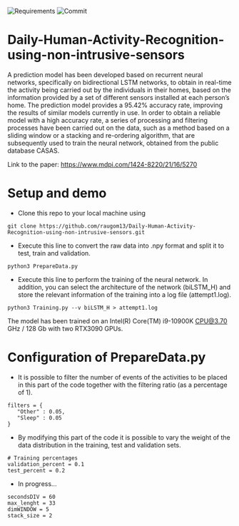 ![Requirements](https://img.shields.io/badge/Python-3.8.5-lightgrey)
![Commit](https://img.shields.io/github/last-commit/raugom13/Daily-Human-Activity-Recognition-using-non-intrusive-sensors) 

# Daily-Human-Activity-Recognition-using-non-intrusive-sensors

A prediction model has been developed based on recurrent neural networks, specifically on bidirectional LSTM networks, to obtain in real-time the activity being carried out by the individuals in their homes, based on the information provided by a set of different sensors installed at each person’s home. The prediction model provides a 95.42% accuracy rate, improving the results of similar models currently in use. In order to obtain a reliable model with a high accuracy rate, a series of processing and filtering processes have been carried out on the data, such as a method based on a sliding window or a stacking and re-ordering algorithm, that are subsequently used to train the neural network, obtained from the public database CASAS.

Link to the paper: https://www.mdpi.com/1424-8220/21/16/5270

# Setup and demo

- Clone this repo to your local machine using 
 ```
 git clone https://github.com/raugom13/Daily-Human-Activity-Recognition-using-non-intrusive-sensors.git
  ```
  
- Execute this line to convert the raw data into .npy format and split it to test, train and validation.
 ```
 python3 PrepareData.py
  ```
- Execute this line to perform the training of the neural network. In addition, you can select the architecture of the network (biLSTM_H) and store the relevant information of the training into a log file (attempt1.log).
 ```
 python3 Training.py --v biLSTM_H > attempt1.log
  ```
The model has been trained on an Intel(R) Core(TM) i9-10900K CPU@3.70 GHz / 128 Gb with two RTX3090 GPUs.

# Configuration of PrepareData.py
- It is possible to filter the number of events of the activities to be placed in this part of the code together with the filtering ratio (as a percentage of 1).
 ```
filters = {
    "Other" : 0.05,
    "Sleep" : 0.05
}
  ```
- By modifying this part of the code it is possible to vary the weight of the data distribution in the training, test and validation sets.
```
# Training percentages
validation_percent = 0.1
test_percent = 0.2
  ```
- In progress...
```
secondsDIV = 60
max_lenght = 33
dimWINDOW = 5
stack_size = 2
  ```
